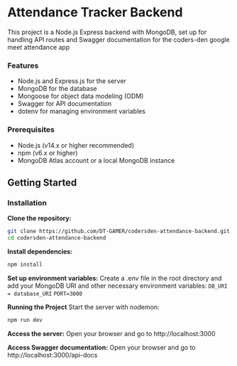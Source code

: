 # Attendance Tracker Backend

This project is a Node.js Express backend with MongoDB, set up for handling API routes and Swagger documentation for the coders-den google meet attendance app

### Features

- Node.js and Express.js for the server
- MongoDB for the database
- Mongoose for object data modeling (ODM)
- Swagger for API documentation
- dotenv for managing environment variables

### Prerequisites

- Node.js (v14.x or higher recommended)
- npm (v6.x or higher)
- MongoDB Atlas account or a local MongoDB instance

## Getting Started

### Installation

**Clone the repository:**

```bash
git clone https://github.com/DT-GAMER/codersden-attendance-backend.git
cd codersden-attendance-backend
```

**Install dependencies:**

```bash
npm install
```

**Set up environment variables:**
Create a .env file in the root directory and add your MongoDB URI and other necessary environment variables:
`DB_URI = database_URI`
`PORT=3000`

**Running the Project**
Start the server with nodemon:

```bash
npm run dev
```

**Access the server:**
Open your browser and go to http://localhost:3000

**Access Swagger documentation:**
Open your browser and go to http://localhost:3000/api-docs

